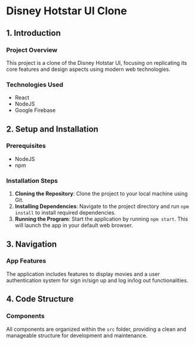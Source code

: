 # Disney Hotstar UI Clone

## 1. Introduction

### Project Overview
This project is a clone of the Disney Hotstar UI, focusing on replicating its core features and design aspects using modern web technologies.

### Technologies Used
- React
- NodeJS
- Google Firebase

## 2. Setup and Installation

### Prerequisites
- NodeJS
- npm

### Installation Steps
1. **Cloning the Repository**: Clone the project to your local machine using Git.
2. **Installing Dependencies**: Navigate to the project directory and run `npm install` to install required dependencies.
3. **Running the Program**: Start the application by running `npm start`. This will launch the app in your default web browser.

## 3. Navigation

### App Features
The application includes features to display movies and a user authentication system for sign in/sign up and log in/log out functionalities.

## 4. Code Structure

### Components
All components are organized within the `src` folder, providing a clean and manageable structure for development and maintenance.


